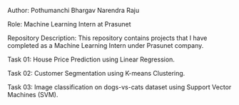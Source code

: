 Author: Pothumanchi Bhargav Narendra Raju

Role: Machine Learning Intern at Prasunet

Repository Description: This repository contains projects that I have completed as a Machine Learning Intern under Prasunet company.

Task 01: House Price Prediction using Linear Regression.

Task 02: Customer Segmentation using K-means Clustering.

Task 03: Image classification on dogs-vs-cats dataset using Support Vector Machines (SVM).
